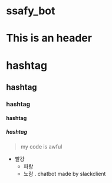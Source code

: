 # ssafy_bot

This is an header
=================

# hashtag
## hashtag
### hashtag
#### hashtag
##### hashtag

> my code is awful

* 빨강
  * 파랑
   * 노랑
  .[](https://github.com/hb-Kim/ssafy_bot/blob/master/cat.jpg)
chatbot made by slackclient

